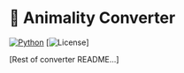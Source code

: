 # 🦖 Animality Converter

[![Python](https://img.shields.io/badge/Python-3.7%2B-blue)](https://www.python.org/)
[![License](https://img.shields.io/badge/License-Proprietary-red.svg)]

[Rest of converter README...]